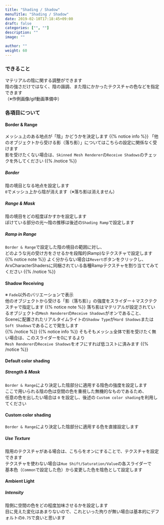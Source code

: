 ```yaml
---
title: "Shading / Shadow"
menuTitle: "Shading / Shadow"
date: 2019-02-10T17:18:45+09:00
draft: false
categories: ["", ""]
description: ""
image: ""

author: ""
weight: 60
---
```

### できること
マテリアルの陰に関する調整ができます  
陰の強さだけではなく、陰の諧調、また陰にかかったテクスチャの色などを指定できます  
（※作例画像/gif動画準備中）

<!-- {{< figure src="/images/cat_common1.gif" >}} -->
### 各項目について
#### Border & Range
メッシュ上のある地点が「陰」かどうかを決定します
{{% notice info %}}
「他のオブジェクトから受ける影（落ち影）」についてはこちらの設定に関係なく受けます  
影を受けたくない場合は、`Skinned Mesh Renderer`の`Receive Shadows`のチェックを外してください
{{% /notice %}}
##### Border
陰の境目となる地点を設定します  
`0`でメッシュ上から陰が消えます（※落ち影は消えません）
##### Range & Mask
陰の境目をどの程度ぼかすかを設定します  
ぼけている部分の光～陰の推移は後述の`Shading Ramp`で設定します
##### Ramp in Range
`Border & Range`で設定した陰の境目の範囲に対し、  
どのような光の受け方をさせるかを段階的(Ramp)なテクスチャで設定します  
{{% notice note %}}
よく分からない場合は`Revert`ボタンをクリックし、ArxCharacterShadersに同梱されている各種Rampテクスチャを割り当ててみてください
{{% /notice %}}
#### Shadow Receiving
※ `Fade`以外のバリエーションで表示  
他のオブジェクトから受ける「影（落ち影）」の強度をスライダー＋マスクテクスチャで指定します
{{% notice note %}}
落ち影はマテリアルが設定されているオブジェクトの`Mesh Renderer`の`Receive Shadows`がオンであること、  
Sceneに配置されたリアルタイムライトの`Shadow Type`が`Hard Shadows`または`Soft Shadows`であることで発生します  
{{% /notice %}}
{{% notice info %}}
そもそもメッシュ全体で影を受けたく無い場合は、このスライダーを0にするより  
`Mesh Renderer`の`Receive Shadows`をオフにすれば低コストに済みます
{{% /notice %}}
#### Default color shading
##### Strength & Mask
`Border & Range`により決定した陰部分に適用する陰色の強度を設定します  
ここで用いられる陰の色は空間の色を重視した無機的なものであるため、  
任意の色を出したい場合は `0` を設定し、後述の `Custom color shading`を利用してください
#### Custom color shading
`Border & Range`により決定した陰部分に適用する色を直接設定します
##### Use Texture
陰用のテクスチャがある場合は、こちらをオンにすることで、テクスチャを設定できます  
テクスチャを使わない場合は`Hue Shift/Saturation/Value`の各スライダーで  
基本色（`Common`で設定した色）から変更した色を陰色として設定します
#### Ambient Light
##### Intensity
陰側に空間の色をどの程度加味させるかを設定します  
目に見えた変化はあまりないので、これといった拘りが無い場合は基本的にデフォルトの`0.75`で良いと思います  